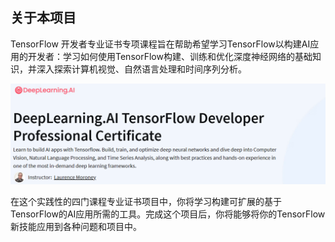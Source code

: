 ## 关于本项目

TensorFlow 开发者专业证书专项课程旨在帮助希望学习TensorFlow以构建AI应用的开发者：学习如何使用TensorFlow构建、训练和优化深度神经网络的基础知识，并深入探索计算机视觉、自然语言处理和时间序列分析。

![image-20250411211545620](assets/image-20250411211545620.png)

在这个实践性的四门课程专业证书项目中，你将学习构建可扩展的基于TensorFlow的AI应用所需的工具。完成这个项目后，你将能够将你的TensorFlow新技能应用到各种问题和项目中。